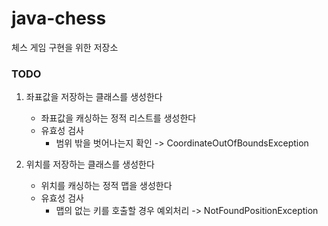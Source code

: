 # java-chess
체스 게임 구현을 위한 저장소

### TODO
1. 좌표값을 저장하는 클래스를 생성한다
    * 좌표값을 캐싱하는 정적 리스트를 생성한다 
    * 유효성 검사
        * 범위 밖을 벗어나는지 확인 -> CoordinateOutOfBoundsException
    
2. 위치를 저장하는 클래스를 생성한다
    * 위치를 캐싱하는 정적 맵을 생성한다
    * 유효성 검사
        * 맵의 없는 키를 호출할 경우 예외처리 -> NotFoundPositionException